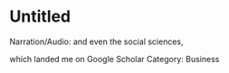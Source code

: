 # Untitled

Narration/Audio: and even the social sciences, 

which landed me on Google Scholar
Category: Business